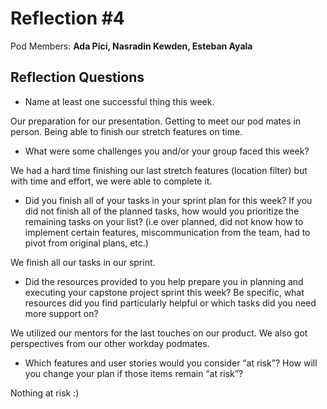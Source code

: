 # Reflection #4

Pod Members: **Ada Pici, Nasradin Kewden, Esteban Ayala**

## Reflection Questions

* Name at least one successful thing this week.

Our preparation for our presentation. Getting to meet our pod mates in person. Being able to finish our stretch features on time. 

* What were some challenges you and/or your group faced this week?

We had a hard time finishing our last stretch features (location filter) but with time and effort, we were able to complete it. 

* Did you finish all of your tasks in your sprint plan for this week? If you did not finish all of the planned tasks, how would you prioritize the remaining tasks on your list?  (i.e over planned, did not know how to implement certain features, miscommunication from the team, had to pivot from original plans, etc.)

We finish all our tasks in our sprint.

* Did the resources provided to you help prepare you in planning and executing your capstone project sprint this week? Be specific, what resources did you find particularly helpful or which tasks did you need more support on?

We utilized our mentors for the last touches on our product. We also got perspectives from our other workday podmates. 

* Which features and user stories would you consider “at risk”? How will you change your plan if those items remain “at risk”?

Nothing at risk :) 
